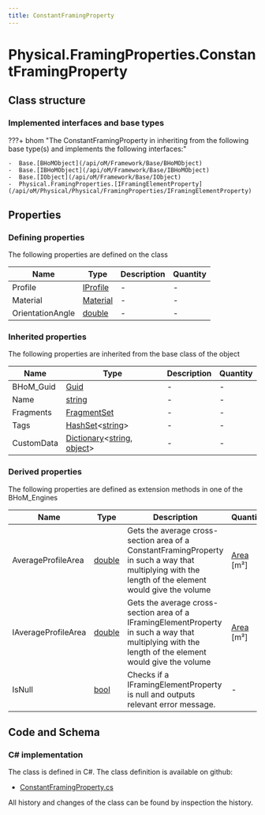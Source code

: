 ```yaml
---
title: ConstantFramingProperty
---
```


# Physical.FramingProperties.ConstantFramingProperty



## Class structure

### Implemented interfaces and base types

???+ bhom "The ConstantFramingProperty in inheriting from the following base type(s) and implements the following interfaces:"

    -  Base.[BHoMObject](/api/oM/Framework/Base/BHoMObject)
    -  Base.[IBHoMObject](/api/oM/Framework/Base/IBHoMObject)
    -  Base.[IObject](/api/oM/Framework/Base/IObject)
    -  Physical.FramingProperties.[IFramingElementProperty](/api/oM/Physical/Physical/FramingProperties/IFramingElementProperty)


## Properties



### Defining properties

The following properties are defined on the class

| Name             | Type             | Description      | Quantity         |
|------------------|------------------|------------------|------------------|
| Profile | [IProfile](/api/oM/Dimensional/Spatial/ShapeProfiles/IProfile) | - | - |
| Material | [Material](/api/oM/Physical/Physical/Materials/Material) | - | - |
| OrientationAngle | [double](https://learn.microsoft.com/en-us/dotnet/api/System.Double?view=netstandard-2.0) | - | - |


### Inherited properties
The following properties are inherited from the base class of the object

| Name             | Type             | Description      | Quantity         |
|------------------|------------------|------------------|------------------|
| BHoM_Guid | [Guid](https://learn.microsoft.com/en-us/dotnet/api/System.Guid?view=netstandard-2.0) | - | - |
| Name | [string](https://learn.microsoft.com/en-us/dotnet/api/System.String?view=netstandard-2.0) | - | - |
| Fragments | [FragmentSet](/api/oM/Framework/Base/FragmentSet) | - | - |
| Tags | [HashSet](https://learn.microsoft.com/en-us/dotnet/api/System.Collections.Generic.HashSet-1?view=netstandard-2.0)&lt;[string](https://learn.microsoft.com/en-us/dotnet/api/System.String?view=netstandard-2.0)&gt; | - | - |
| CustomData | [Dictionary](https://learn.microsoft.com/en-us/dotnet/api/System.Collections.Generic.Dictionary-2?view=netstandard-2.0)&lt;[string](https://learn.microsoft.com/en-us/dotnet/api/System.String?view=netstandard-2.0), [object](https://learn.microsoft.com/en-us/dotnet/api/System.Object?view=netstandard-2.0)&gt; | - | - |


### Derived properties

The following properties are defined as extension methods in one of the BHoM_Engines

| Name             | Type             | Description      | Quantity         | Engine           |
|------------------|------------------|------------------|------------------|------------------|
| AverageProfileArea | [double](https://learn.microsoft.com/en-us/dotnet/api/System.Double?view=netstandard-2.0) | Gets the average cross-section area of a ConstantFramingProperty in such a way that multiplying with the length of the element would give the volume | [Area](/api/oM/Dimensional/Quantities/Attributes/Area) [m²] | Physical_Engine |
| IAverageProfileArea | [double](https://learn.microsoft.com/en-us/dotnet/api/System.Double?view=netstandard-2.0) | Gets the average cross-section area of a IFramingElementProperty in such a way that multiplying with the length of the element would give the volume | [Area](/api/oM/Dimensional/Quantities/Attributes/Area) [m²] | Physical_Engine |
| IsNull | [bool](https://learn.microsoft.com/en-us/dotnet/api/System.Boolean?view=netstandard-2.0) | Checks if a IFramingElementProperty is null and outputs relevant error message. | - | Physical_Engine |


## Code and Schema

### C# implementation

The class is defined in C#. The class definition is available on github:

- [ConstantFramingProperty.cs](https://github.com/BHoM/BHoM/blob/develop/Physical_oM/FramingProperties\ConstantFramingProperty.cs)

All history and changes of the class can be found by inspection the history.
